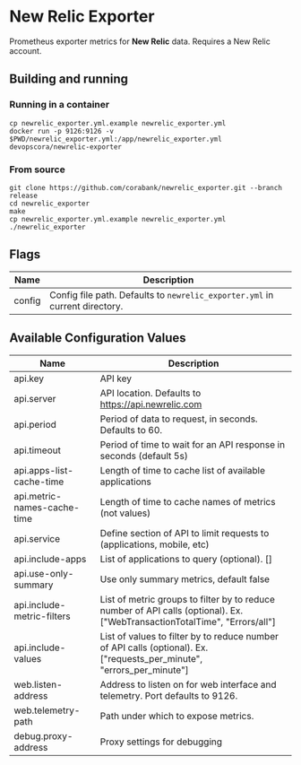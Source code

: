# New Relic Exporter
Prometheus exporter metrics for **New Relic** data.
Requires a New Relic account.

## Building and running

### Running in a container

    cp newrelic_exporter.yml.example newrelic_exporter.yml
	docker run -p 9126:9126 -v $PWD/newrelic_exporter.yml:/app/newrelic_exporter.yml devopscora/newrelic-exporter

### From source

	git clone https://github.com/corabank/newrelic_exporter.git --branch release
	cd newrelic_exporter
    make
    cp newrelic_exporter.yml.example newrelic_exporter.yml
    ./newrelic_exporter

## Flags

Name               | Description
-------------------|------------
config             | Config file path. Defaults to `newrelic_exporter.yml` in current directory.

## Available Configuration Values

Name                        | Description
----------------------------|------------
api.key                     | API key
api.server                  | API location.  Defaults to https://api.newrelic.com
api.period                  | Period of data to request, in seconds.  Defaults to 60.
api.timeout                 | Period of time to wait for an API response in seconds (default 5s)
api.apps-list-cache-time    | Length of time to cache list of available applications
api.metric-names-cache-time | Length of time to cache names of metrics (not values)
api.service                 | Define section of API to limit requests to (applications, mobile, etc)
api.include-apps            | List of applications to query (optional). []
api.use-only-summary        | Use only summary metrics, default false
api.include-metric-filters  | List of metric groups to filter by to reduce number of API calls (optional). Ex. ["WebTransactionTotalTime", "Errors/all"]
api.include-values          | List of values to filter by to reduce number of API calls (optional). Ex. ["requests_per_minute", "errors_per_minute"]
web.listen-address          | Address to listen on for web interface and telemetry.  Port defaults to 9126.
web.telemetry-path          | Path under which to expose metrics.
debug.proxy-address         | Proxy settings for debugging
